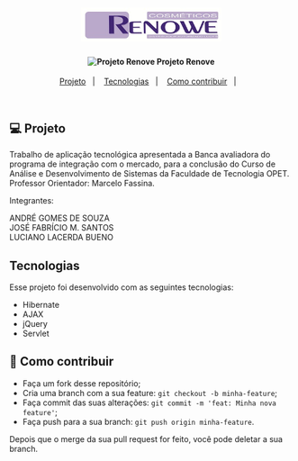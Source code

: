 <h1 align="center">
    <img alt="" title="Projeto Renove" src="/imagens/BANER.jpg" width="250px" />
</h1>

<h4 align="center">
  <img alt="Projeto Renove" title="Progeto Renove" src="/imagens/favicon.ico" width="15px" /> Projeto Renove
</h4>


<p align="center">
  <a href="#-projeto">Projeto</a>&nbsp;&nbsp;&nbsp;|&nbsp;&nbsp;&nbsp;
  <a href="#tecnologias">Tecnologias</a>&nbsp;&nbsp;&nbsp;|&nbsp;&nbsp;&nbsp;
  <a href="#-como-contribuir">Como contribuir</a>&nbsp;&nbsp;&nbsp;|&nbsp;&nbsp;&nbsp;
</p>

<br>

## 💻 Projeto
Trabalho de aplicação tecnológica apresentada a Banca avaliadora do programa de integração com o mercado, 
para a conclusão do Curso de Análise e Desenvolvimento de Sistemas da Faculdade de Tecnologia OPET.
Professor Orientador: Marcelo Fassina.

Integrantes:

ANDRÉ GOMES DE SOUZA  <br />
JOSÉ FABRÍCIO M. SANTOS <br />
LUCIANO LACERDA BUENO  <br />

## Tecnologias

Esse projeto foi desenvolvido com as seguintes tecnologias:

- Hibernate
- AJAX
- jQuery
- Servlet


## 🤔 Como contribuir

- Faça um fork desse repositório;
- Cria uma branch com a sua feature: `git checkout -b minha-feature`;
- Faça commit das suas alterações: `git commit -m 'feat: Minha nova feature'`;
- Faça push para a sua branch: `git push origin minha-feature`.

Depois que o merge da sua pull request for feito, você pode deletar a sua branch.
